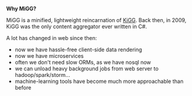 **Why MiGG?**

MiGG is a minified, lightweight reincarnation of [KiGG](http://kigg.codeplex.com/).
Back then, in 2009, KiGG was the only content aggregator ever written in C#.

A lot has changed in web since then:
* now we have hassle-free client-side data rendering 
* now we have microservices
* often we don't need slow ORMs, as we have nosql now
* we can unload heavy background jobs from web server to hadoop/spark/storm... 
* machine-learning tools have become much more approachable than before



